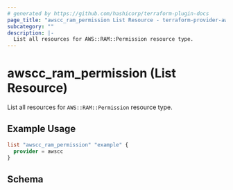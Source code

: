 ```yaml
---
# generated by https://github.com/hashicorp/terraform-plugin-docs
page_title: "awscc_ram_permission List Resource - terraform-provider-awscc"
subcategory: ""
description: |-
  List all resources for AWS::RAM::Permission resource type.
---
```


# awscc_ram_permission (List Resource)

List all resources for `AWS::RAM::Permission` resource type.

## Example Usage

```terraform
list "awscc_ram_permission" "example" {
  provider = awscc
}
```

<!-- schema generated by tfplugindocs -->
## Schema
